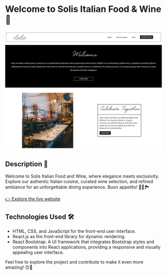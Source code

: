 # Welcome to Solis Italian Food & Wine 🏥

![VitalCare Clinic](src/assets/about/Solis-restaurant.png)

## Description 📜
Welcome to Solis Italian Food and Wine, where elegance meets exclusivity. Explore our authentic Italian cuisine, curated wine selection, and refined ambiance for an unforgettable dining experience. Buon appetito! 🍝🍷🏞️

[👉 Explore the live website ](https://solis-italian-food-and-wine.netlify.app/home)

## Technologies Used 🛠️

- HTML, CSS, and JavaScript for the front-end user interface.
- React.js as the front-end library for dynamic rendering.
- React Bootstrap: A UI framework that integrates Bootstrap styles and components into React applications, providing a responsive and visually appealing user interface.

Feel free to explore the project and contribute to make it even more amazing! 😊🚀